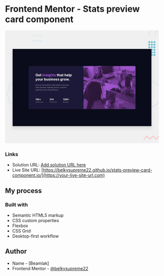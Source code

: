 # Frontend Mentor - Stats preview card component

![Design preview for the Stats preview card component coding challenge](./design/desktop-preview.jpg)


### Links

- Solution URL: [Add solution URL here](https://your-solution-url.com)
- Live Site URL: [https://belkysupreme22.github.io/stats-preview-card-component.io/](https://your-live-site-url.com)

## My process

### Built with

- Semantic HTML5 markup
- CSS custom properties
- Flexbox
- CSS Grid
- Desktop-first workflow

## Author

- Name - [Beamlak]
- Frontend Mentor - [@belkysupreme22](https://www.frontendmentor.io/profile/belkysupreme22)
